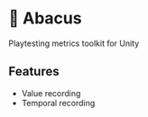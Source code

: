 # 🧮 Abacus
 Playtesting metrics toolkit for Unity

## Features
- Value recording
- Temporal recording
